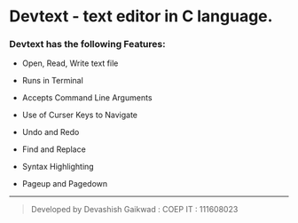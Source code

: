 # Devtext  - text editor in C language.



### Devtext has the following Features:

* Open, Read, Write text file

* Runs in Terminal

* Accepts Command Line Arguments

* Use of Curser Keys to Navigate 

* Undo and Redo

* Find and Replace

* Syntax Highlighting

* Pageup and Pagedown

_ _ _ _ _ _ _ _ _

>Developed by  Devashish Gaikwad : COEP IT : 111608023
